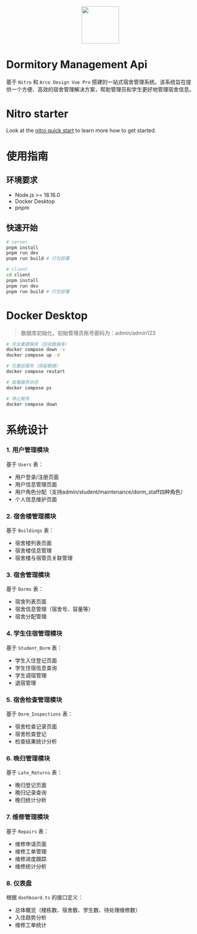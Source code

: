 <br>

<p align="center">
<img src="https://api.iconify.design/fluent-emoji:dog-face.svg" style="width:100px;" />
</p>

# Dormitory Management Api

基于 `Nitro` 和 `Arco Design Vue Pro` 搭建的一站式宿舍管理系统。该系统旨在提供一个方便、高效的宿舍管理解决方案，帮助管理员和学生更好地管理宿舍信息。

# Nitro starter

Look at the [nitro quick start](https://nitro.unjs.io/guide#quick-start) to learn more how to get started.

# 使用指南

## 环境要求
- Node.js >= 18.16.0
- Docker Desktop
- pnpm

## 快速开始
```bash
# server
pnpm install
pnpm run dev
pnpm run build # 打包部署

# client
cd client
pnpm install
pnpm run dev
pnpm run build # 打包部署
```

# Docker Desktop

> 数据库初始化，初始管理员账号密码为：admin/admin123

```bash
# 完全重建服务（包括数据库）
docker compose down -v
docker compose up -d

# 仅重启服务（保留数据）
docker compose restart

# 查看服务状态
docker compose ps

# 停止服务
docker compose down
```

# 系统设计

### 1. 用户管理模块
基于 `Users` 表：

- 用户登录/注册页面
- 用户信息管理页面
- 用户角色分配（支持admin/student/maintenance/dorm_staff四种角色）
- 个人信息维护页面
### 2. 宿舍楼管理模块
基于 `Buildings` 表：

- 宿舍楼列表页面
- 宿舍楼信息管理
- 宿舍楼与宿管员关联管理
### 3. 宿舍管理模块
基于 `Dorms` 表：

- 宿舍列表页面
- 宿舍信息管理（宿舍号、容量等）
- 宿舍分配管理
### 4. 学生住宿管理模块
基于 `Student_Dorm` 表：

- 学生入住登记页面
- 学生住宿信息查询
- 学生调宿管理
- 退宿管理
### 5. 宿舍检查管理模块
基于 `Dorm_Inspections` 表：

- 宿舍检查记录页面
- 宿舍检查登记
- 检查结果统计分析
### 6. 晚归管理模块
基于 `Late_Returns` 表：

- 晚归登记页面
- 晚归记录查询
- 晚归统计分析
### 7. 维修管理模块
基于 `Repairs` 表：

- 维修申请页面
- 维修工单管理
- 维修进度跟踪
- 维修统计分析
### 8. 仪表盘
根据 `dashboard.ts` 的接口定义：

- 总体概览（楼栋数、宿舍数、学生数、待处理维修数）
- 入住趋势分析
- 维修工单统计
